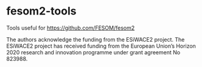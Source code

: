 # fesom2-tools
Tools useful for https://github.com/FESOM/fesom2

The authors acknowledge the funding from the ESiWACE2 project.
The ESiWACE2 project has received funding from the European Union’s Horizon 2020 research and innovation programme under grant agreement No 823988.

